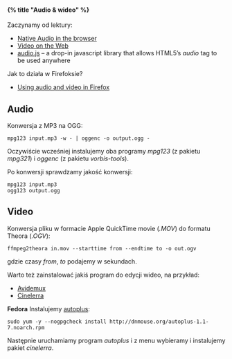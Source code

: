 #### {% title "Audio & wideo" %}

Zaczynamy od lektury:

* [Native Audio in the browser](http://html5doctor.com/native-audio-in-the-browser/)
* [Video on the Web](http://diveintohtml5.org/video.html)
* [audio.js](http://kolber.github.com/audiojs/) –
  a drop-in javascript library that allows HTML5’s
  *audio* tag to be used anywhere

Jak to działa w Firefoksie?

* [Using audio and video in Firefox](https://developer.mozilla.org/En/Using_audio_and_video_in_Firefox)


## Audio

Konwersja z MP3 na OGG:

    mpg123 input.mp3 -w - | oggenc -o output.ogg -

Oczywiście wcześniej instalujemy oba programy
*mpg123* (z pakietu *mpg321*)
i *oggenc* (z pakietu *vorbis-tools*).

Po konwersji sprawdzamy jakość konwersji:

    mpg123 input.mp3
    ogg123 output.ogg


## Video

Konwersja pliku w formacie Apple QuickTime movie
(*.MOV*) do formatu Theora (*.OGV*):

    ffmpeg2theora in.mov --starttime from --endtime to -o out.ogv

gdzie czasy *from*, *to* podajemy w sekundach.

Warto też zainstalować jakiś program do edycji wideo,
na przykład:

* [Avidemux](http://avidemux.sourceforge.net/)
* [Cinelerra](http://www.heroinewarrior.com/cinelerra.php)

**Fedora** Instalujemy [autoplus](http://www.dnmouse.org/autoten/):

    sudo yum -y --nogpgcheck install http://dnmouse.org/autoplus-1.1-7.noarch.rpm

Następnie uruchamiamy program *autoplus* i z menu
wybieramy i instalujemy pakiet *cinelerra*.
